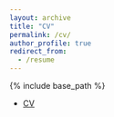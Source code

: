 ```yaml
---
layout: archive
title: "CV"
permalink: /cv/
author_profile: true
redirect_from:
  - /resume
---
```


{% include base_path %}

* [CV](https://SashaBoguraev.github.io/files/CV.pdf)
